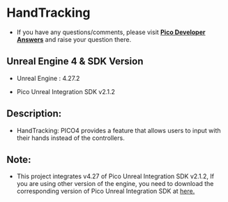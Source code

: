 # HandTracking

- If you have any questions/comments, please visit [**Pico Developer Answers**](https://devanswers.pico-interactive.com/) and raise your question there.

## Unreal Engine 4 & SDK Version
- Unreal Engine : 4.27.2

- Pico Unreal Integration SDK v2.1.2

## Description:
- HandTracking: PICO4 provides a feature that allows users to input with their hands instead of the controllers.
## Note:
- This project integrates v4.27 of Pico Unreal Integration SDK v2.1.2, If you are using other version of the engine, you need to download the corresponding version of Pico Unreal Integration SDK at [here.](https://developer-global.pico-interactive.com/sdk?deviceId=1&platformId=2&itemId=13)
